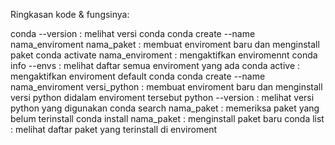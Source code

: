 Ringkasan kode & fungsinya:

conda --version						: melihat versi conda
conda create --name nama_enviroment nama_paket		: membuat enviroment baru dan menginstall paket
conda activate nama_enviroment				: mengaktifkan enviromennt
conda info --envs					: melihat daftar semua enviroment yang ada
conda active						: mengaktifkan enviroment default conda
conda create --name nama_enviroment versi_python	: membuat enviroment baru dan menginstall versi python didalam enviroment tersebut
python --version					: melihat versi python yang digunakan 
conda search nama_paket					: memeriksa paket yang belum terinstall
conda install nama_paket				: menginstall paket baru
conda list						: melihat daftar paket yang terinstall di enviroment
